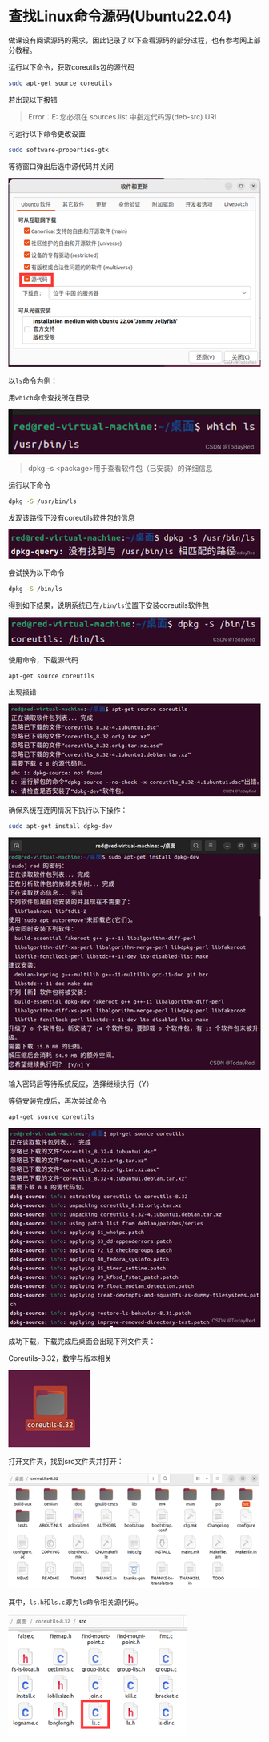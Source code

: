 
# 查找Linux命令源码(Ubuntu22.04)

做课设有阅读源码的需求，因此记录了以下查看源码的部分过程，也有参考网上部分教程。

运行以下命令，获取coreutils包的源代码

```bash
sudo apt-get source coreutils 
```

若出现以下报错

> Error：E: 您必须在 sources.list 中指定代码源(deb-src) URI

可运行以下命令更改设置

```bash
sudo software-properties-gtk
```

等待窗口弹出后选中源代码并关闭

![select](img/查找Linux源码/selectSourceCode.jpg)

以`ls`命令为例：

用`which`命令查找所在目录

![which](img/查找Linux源码/whichPwd.jpg)

> dpkg -s \<package\>用于查看软件包（已安装）的详细信息

运行以下命令

```bash
dpkg -S /usr/bin/ls
```

发现该路径下没有coreutils软件包的信息

![no](img/查找Linux源码/noSource.jpg)

尝试换为以下命令

```bash
dpkg -S /bin/ls
```

得到如下结果，说明系统已在`/bin/ls`位置下安装coreutils软件包

![exists](img/查找Linux源码/existsSource.jpg)

使用命令，下载源代码

```bash
apt-get source coreutils
```

出现报错

![getError](img/查找Linux源码/getSourceError.jpg)

确保系统在连网情况下执行以下操作：

```bash
sudo apt-get install dpkg-dev
```

![install](img/查找Linux源码/install.jpg)

输入密码后等待系统反应，选择继续执行（Y）

等待安装完成后，再次尝试命令

```bash
apt-get source coreutils
```

![installAgain](img/查找Linux源码/installAgain.jpg)

成功下载，下载完成后桌面会出现下列文件夹：

Coreutils-8.32，数字与版本相关

![icon](img/查找Linux源码/icon.jpg)

打开文件夹，找到src文件夹并打开：

![folder](img/查找Linux源码/folder.jpg)

其中，`ls.h`和`ls.c`即为`ls`命令相关源代码。

![ch](img/查找Linux源码/ch.jpg)